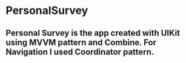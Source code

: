 # PersonalSurvey

## Personal Survey is the app created with UIKit using MVVM pattern and Combine. For Navigation I used Coordinator pattern.
